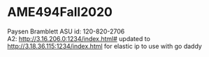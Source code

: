 # AME494Fall2020
Paysen Bramblett
ASU id: 120-820-2706
<br>
A2: http://3.16.206.0:1234/index.html#
updated to http://3.18.36.115:1234/index.html for elastic ip to use with go daddy

